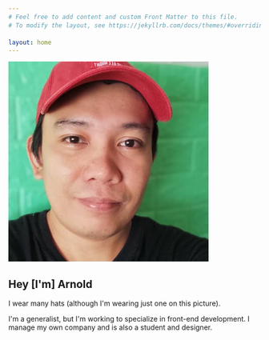 ```yaml
---
# Feel free to add content and custom Front Matter to this file.
# To modify the layout, see https://jekyllrb.com/docs/themes/#overriding-theme-defaults

layout: home
---
```


  <div id="hero-container">
    <div id="hero-home">
      <div id="hero-img">
        <img src="/assets/home-hero-img.jpg" alt="My only decent solo picture right now">
      </div>
      <div id="hero-content">
        <h2>Hey [I'm] Arnold</h2>
        <p>I wear many hats (although I'm wearing just one on this picture).</p>
        <p>I'm a generalist, but I'm working to specialize in front-end development. I manage my own company and is also a student and designer.</p>
      </div>
    </div>
  </div>
  <a href=""><i class="fab fa-facebook-square"></i></a>